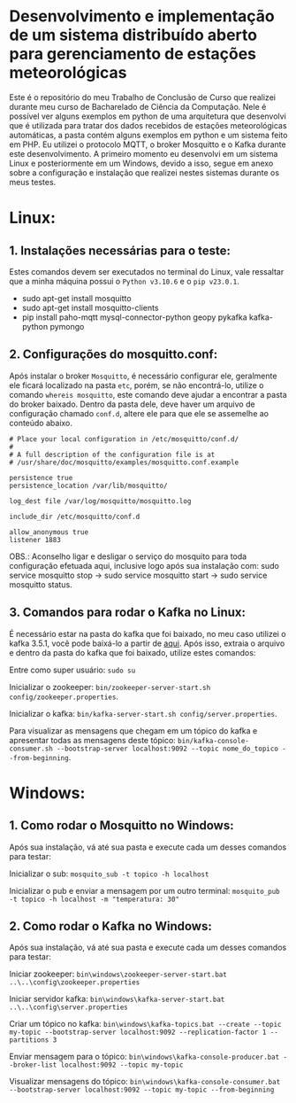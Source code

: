 # Desenvolvimento e implementação de um sistema distribuído aberto para gerenciamento de estações meteorológicas

Este é o repositório do meu Trabalho de Conclusão de Curso que realizei durante meu curso de Bacharelado de Ciência da Computação. Nele é possível ver alguns exemplos em python de uma arquitetura que desenvolvi que é utilizada para tratar dos dados recebidos de estações meteorológicas automáticas, a pasta contém alguns exemplos em python e um sistema feito em PHP. Eu utilizei o protocolo MQTT, o broker Mosquitto e o Kafka durante este desenvolvimento. A primeiro momento eu desenvolvi em um sistema Linux e posteriormente em um Windows, devido a isso, segue em anexo sobre a configuração e instalação que realizei nestes sistemas durante os meus testes.

# Linux:

## 1. Instalações necessárias para o teste:

Estes comandos devem ser executados no terminal do Linux, vale ressaltar que a minha máquina possui o ``Python v3.10.6`` e o ``pip v23.0.1``.

- sudo apt-get install mosquitto
- sudo apt-get install mosquitto-clients
- pip install paho-mqtt mysql-connector-python geopy pykafka kafka-python pymongo

## 2. Configurações do mosquitto.conf:

Após instalar o broker ``Mosquitto``, é necessário configurar ele, geralmente ele ficará localizado na pasta ``etc``, porém, se não encontrá-lo, utilize o comando ``whereis mosquitto``, este comando deve ajudar a encontrar a pasta do broker baixado. Dentro da pasta dele, deve haver um arquivo de configuração chamado ``conf.d``, altere ele para que ele se assemelhe ao conteúdo abaixo.

```
# Place your local configuration in /etc/mosquitto/conf.d/
#
# A full description of the configuration file is at
# /usr/share/doc/mosquitto/examples/mosquitto.conf.example

persistence true
persistence_location /var/lib/mosquitto/

log_dest file /var/log/mosquitto/mosquitto.log

include_dir /etc/mosquitto/conf.d

allow_anonymous true
listener 1883
```

OBS.: Aconselho ligar e desligar o serviço do mosquito para toda configuração efetuada aqui, inclusive logo após sua instalação com:
sudo service mosquitto stop -> sudo service mosquitto start -> sudo service mosquitto status.

## 3. Comandos para rodar o Kafka no Linux:

É necessário estar na pasta do kafka que foi baixado, no meu caso utilizei o kafka 3.5.1, você pode baixá-lo a partir de [aqui](https://kafka.apache.org/downloads). Após isso, extraia o arquivo e dentro da pasta do kafka que foi baixado, utilize estes comandos:

Entre como super usuário: ``sudo su``

Inicializar o zookeeper: ``bin/zookeeper-server-start.sh config/zookeeper.properties``.

Inicializar o kafka: ``bin/kafka-server-start.sh config/server.properties``.

Para visualizar as mensagens que chegam em um tópico do kafka e apresentar todas as mensagens deste tópico: ``bin/kafka-console-consumer.sh --bootstrap-server localhost:9092 --topic nome_do_topico --from-beginning``.

# Windows:

## 1. Como rodar o Mosquitto no Windows:

Após sua instalação, vá até sua pasta e execute cada um desses comandos para testar:

Inicializar o sub: ``mosquito_sub -t topico -h localhost``

Inicializar o pub e enviar a mensagem por um outro terminal: ``mosquito_pub -t topico -h localhost -m "temperatura: 30"``

## 2. Como rodar o Kafka no Windows:

Após sua instalação, vá até sua pasta e execute cada um desses comandos para testar:

Iniciar zookeeper: ``bin\windows\zookeeper-server-start.bat ..\..\config\zookeeper.properties``

Iniciar servidor kafka: ``bin\windows\kafka-server-start.bat ..\..\config\server.properties``

Criar um tópico no kafka: ``bin\windows\kafka-topics.bat --create --topic my-topic --bootstrap-server localhost:9092 --replication-factor 1 --partitions 3``

Enviar mensagem para o tópico: ``bin\windows\kafka-console-producer.bat --broker-list localhost:9092 --topic my-topic``

Visualizar mensagens do tópico: ``bin\windows\kafka-console-consumer.bat --bootstrap-server localhost:9092 --topic my-topic --from-beginning``
